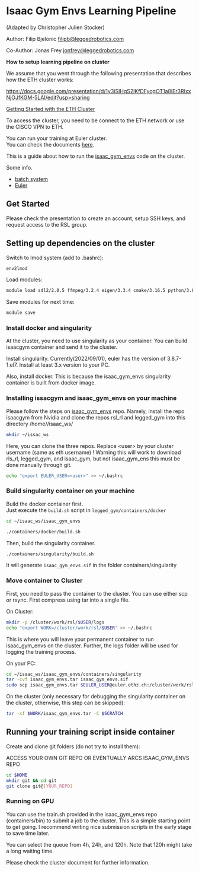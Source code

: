 # Isaac Gym Envs Learning Pipeline
(Adapted by Christopher Julien Stocker) 

Author: Filip Bjelonic <filipb@leggedrobotics.com>

Co-Author: Jonas Frey <jonfrey@leggedrobotics.com>

**How to setup learning pipeline on cluster**

We assume that you went through the following presentation that describes how the ETH cluster works:

https://docs.google.com/presentation/d/1y3iSIHqS2lKfDFyogOT1a8iEr3RIxxNjOJfKGM-5LAI/edit?usp=sharing

[Getting Started with the ETH Cluster](https://docs.google.com/presentation/d/1y3iSIHqS2lKfDFyogOT1a8iEr3RIxxNjOJfKGM-5LAI/edit?usp=sharing)

To access the cluster, you need to be connect to the ETH network or use the CISCO VPN to ETH.

You can run your training at Euler cluster.  
You can check the documents [here](https://scicomp.ethz.ch/wiki/Main_Page).

This is a guide about how to run the [isaac_gym_envs](https://github.com/NVIDIA-Omniverse/IsaacGymEnvs) code on the cluster.

Some info.  
- [batch system](https://scicomp.ethz.ch/wiki/Using_the_batch_system)  
- [Euler](https://scicomp.ethz.ch/wiki/Euler)  

## Get Started

Please check the presentation to create an account, setup SSH keys, and request access to the RSL group.


## Setting up dependencies on the cluster

Switch to lmod system (add to .bashrc):
```bash
env2lmod
```

Load modules:
```bash
module load sdl2/2.0.5 ffmpeg/3.2.4 eigen/3.3.4 cmake/3.16.5 python/3.8.5 gcc/8.2.0 cuda/11.4.2 vim/8.1.1746 eth_proxy boost
```

Save modules for next time:
```bash
module save
```

### Install docker and singularity
At the cluster, you need to use singularity as your container.
You can build isaacgym container and send it to the cluster.

Install singularity. Currently(2022/09/01), euler has the version of 3.8.7-1.el7.
Install at least 3.x version to your PC.

Also, install docker. This is because the isaac_gym_envs singularity container is built from docker image.

### Installing issacgym and isaac_gym_envs on your machine
Please follow the steps on [isaac_gym_envs](https://github.com/NVIDIA-Omniverse/IsaacGymEnvs/blob/main/README.md) repo.
Namely, install the repo isaacgym from Nvidia and clone the repos rsl_rl and legged_gym into this directory /home/<username>/isaac_ws/
```bash
mkdir ~/issac_ws
```
Here, you can clone the three repos. Replace \<user\> by your cluster username (same as eth username) 
 ! Warning this will work to download rls_rl, legged_gym, and isaac_gym, but not isaac_gym_ens this must be done manually through git.
```bash
echo "export EULER_USER=<user>" >> ~/.bashrc
```

### Build singularity container on your machine
Build the docker container first.  
Just execute the `build.sh` script in `legged_gym/containers/docker`
```bash
cd ~/isaac_ws/isaac_gym_envs
```
```bash
./containers/docker/build.sh
```
Then, build the singularity container.
```bash
./containers/singularity/build.sh
```
It will generate `isaac_gym_envs.sif` in the folder containers/singularity

### Move container to Cluster
First, you need to pass the container to the cluster.
You can use either scp or rsync. First compress using tar into a single file.

On Cluster:
```bash
mkdir -p /cluster/work/rsl/$USER/logs
echo "export WORK=/cluster/work/rsl/$USER" >> ~/.bashrc
```
This is where you will leave your permanent container to run isaac_gym_envs on the cluster.
Further, the logs folder will be used for logging the training process.

On your PC:
```bash
cd ~/isaac_ws/isaac_gym_envs/containers/singularity
tar -cvf isaac_gym_envs.tar isaac_gym_envs.sif
sudo scp isaac_gym_envs.tar $EULER_USER@euler.ethz.ch:/cluster/work/rsl/$EULER_USER
```

On the cluster (only necessary for debugging the singularity container on the cluster,
  otherwise, this step can be skipped):
```bash
tar -xf $WORK/isaac_gym_envs.tar -C $SCRATCH
```

## Running your training script inside container
Create and clone git folders (do not try to install them):


ACCESS YOUR OWN GIT REPO OR EVENTUALLY ARCS ISAAC_GYM_ENVS REPO
```bash
cd $HOME
mkdir git && cd git
git clone git@[YOUR_REPO]
```

### Running on GPU
You can use the train.sh provided in the isaac_gym_envs repo (containers/bin) to submit a job to the cluster.
This is a simple starting point to get going. I recommend writing nice submission scripts in the early stage to save time later.

You can select the queue from 4h, 24h, and 120h.
Note that 120h might take a long waiting time.

Please check the cluster document for further information.
